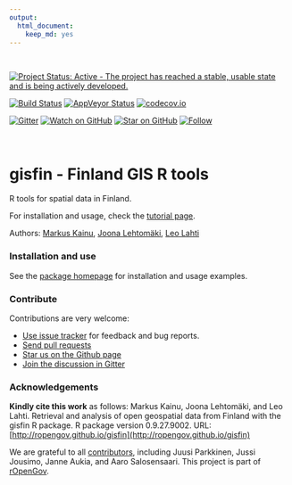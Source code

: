 ```yaml
---
output: 
  html_document: 
    keep_md: yes
---
```





<br>

[![Project Status: Active - The project has reached a stable, usable state and is being actively developed.](http://www.repostatus.org/badges/latest/active.svg)](http://www.repostatus.org/#active)
<!--[![CRAN published](http://www.r-pkg.org/badges/version/gisfin)](http://www.r-pkg.org/pkg/gisfin)-->
[![Build Status](https://api.travis-ci.org/rOpenGov/gisfin.png)](https://travis-ci.org/rOpenGov/gisfin)
[![AppVeyor Status](https://ci.appveyor.com/api/projects/status/github/rOpenGov/gisfin?branch=master&svg=true)](https://ci.appveyor.com/project/rOpenGov/gisfin)
[![codecov.io](https://codecov.io/github/rOpenGov/gisfin/coverage.svg?branch=master)](https://codecov.io/github/rOpenGov/gisfin?branch=master)
<!--[![Downloads](http://cranlogs.r-pkg.org/badges/grand-total/gisfin)](https://cran.r-project.org/package=gisfin)-->
<!--[![Downloads](http://cranlogs.r-pkg.org/badges/gisfin)](https://cran.r-project.org/package=gisfin)-->
[![Gitter](https://badges.gitter.im/rOpenGov/gisfin.svg)](https://gitter.im/rOpenGov/gisfin?utm_source=badge&utm_medium=badge&utm_campaign=pr-badge)
[![Watch on GitHub][github-watch-badge]][github-watch]
[![Star on GitHub][github-star-badge]][github-star]
[![Follow](https://img.shields.io/twitter/follow/ropengov.svg?style=social)](https://twitter.com/intent/follow?screen_name=ropengov)

<br/>

gisfin - Finland GIS R tools
======

<!-- README.md is generated from README.Rmd. Please edit that file -->

R tools for spatial data in Finland.

For installation and usage, check the [tutorial page](https://github.com/rOpenGov/gisfin/blob/master/vignettes/gisfin_tutorial.md). 

Authors: [Markus Kainu](https://github.com/muuankarski), [Joona Lehtomäki](https://github.com/jlehtoma), [Leo Lahti](https://github.com/antagomir)



### Installation and use

See the [package homepage](http://ropengov.github.io/gisfin) for installation and usage examples.


### Contribute

Contributions are very welcome:

  * [Use issue tracker](https://github.com/ropengov/gisfin/issues) for feedback and bug reports.
  * [Send pull requests](https://github.com/ropengov/gisfin/)
  * [Star us on the Github page](https://github.com/ropengov/gisfin)
  * [Join the discussion in Gitter](https://gitter.im/rOpenGov/gisfin)


### Acknowledgements

**Kindly cite this work** as follows: Markus Kainu, Joona Lehtomäki, and Leo Lahti. Retrieval and analysis of open geospatial data from Finland with the gisfin R package. R package version 0.9.27.9002. URL: [http://ropengov.github.io/gisfin](http://ropengov.github.io/gisfin)

We are grateful to all [contributors](https://github.com/rOpenGov/gisfin/graphs/contributors), including Juusi Parkkinen, Jussi Jousimo, Janne Aukia, and Aaro Salosensaari. This project is part of [rOpenGov](http://ropengov.github.io).


[github-watch-badge]: https://img.shields.io/github/watchers/ropengov/eurostat.svg?style=social
[github-watch]: https://github.com/ropengov/eurostat/watchers
[github-star-badge]: https://img.shields.io/github/stars/ropengov/eurostat.svg?style=social
[github-star]: https://github.com/ropengov/eurostat/stargazers
[twitter]: https://twitter.com/intent/tweet?text=Check%20out%20eurostat!%20%E2%9C%A8%20Recognize%20all%20contributors,%20not%20just%20the%20ones%20who%20commit%20code%20%E2%9C%A8%20https://github.com/ropengov/eurostat%20%F0%9F%A4%97
[twitter-badge]: https://img.shields.io/twitter/url/https/github.com/ropengov/eurostat.svg?style=social


